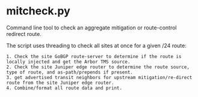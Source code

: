 # mitcheck.py
Command line tool to check an aggregate mitigation or route-control redirect route. 

The script uses threading to check all sites at once for a given /24 route:

    1. Check the site GoBGP route-server to determine if the route is locally injected and get the Arbor TMS source.
    2. Check the site Juniper edge router to determine the route source, type of route, and as-path/prepends if present.
    3. get advertised transit neighbors for upstream mitigation/re-direct route from the site Juniper edge router.  
    4. Combine/format all route data and print.

